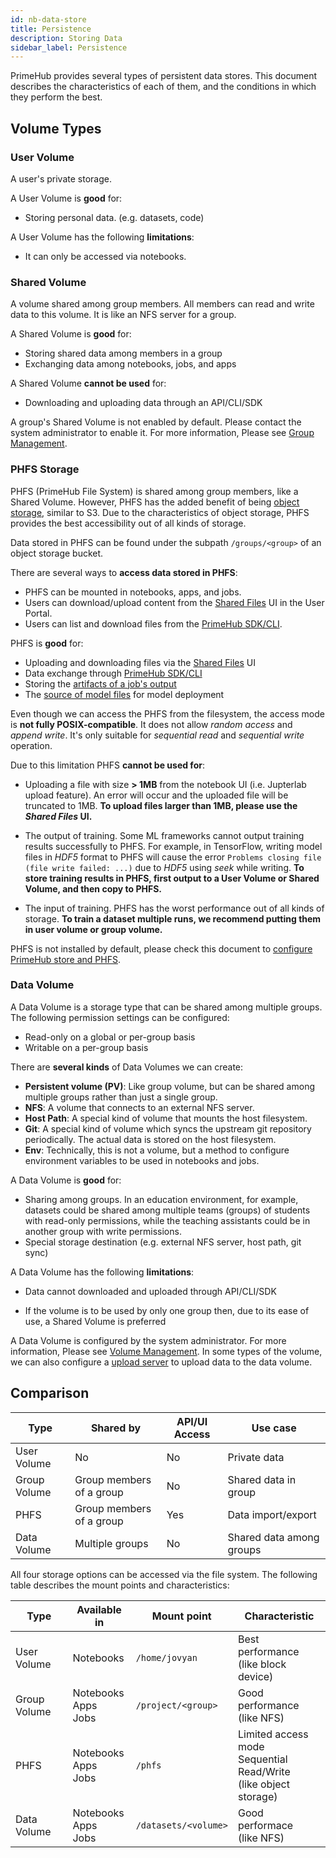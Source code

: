 ```yaml
---
id: nb-data-store
title: Persistence
description: Storing Data
sidebar_label: Persistence
---
```


PrimeHub provides several types of persistent data stores. This document describes the characteristics of each of them, and the conditions in which they perform the best.

## Volume Types
### User Volume

A user's private storage.

A User Volume is **good** for:

- Storing personal data. (e.g. datasets, code)

A User Volume has the following **limitations**:

- It can only be accessed via notebooks.

### Shared Volume

A volume shared among group members. All members can read and write data to this volume. It is like an NFS server for a group.

A Shared Volume is **good** for:

- Storing shared data among members in a group
- Exchanging data among notebooks, jobs, and apps

A Shared Volume **cannot be used** for:

- Downloading and uploading data through an API/CLI/SDK

A group's Shared Volume is not enabled by default. Please contact the system administrator to enable it. For more information, Please see [Group Management](../guide_manual/admin-group#shared-volume). 

### PHFS Storage

PHFS (PrimeHub File System) is shared among group members, like a Shared Volume. However, PHFS has the added benefit of being [object storage](https://en.wikipedia.org/wiki/Object_storage), similar to S3. Due to the characteristics of object storage, PHFS provides the best accessibility out of all kinds of storage.

Data stored in PHFS can be found under the subpath `/groups/<group>` of an object storage bucket.

There are several ways to **access data stored in PHFS**:

- PHFS can be mounted in notebooks, apps, and jobs.
- Users can download/upload content from the [Shared Files](../shared-files) UI in the User Portal.
- Users can list and download files from the [PrimeHub SDK/CLI](https://github.com/infuseai/primehub-python-sdk).


PHFS is **good** for:

- Uploading and downloading files via the [Shared Files](../shared-files) UI
- Data exchange through [PrimeHub SDK/CLI](https://github.com/infuseai/primehub-python-sdk)
- Storing the [artifacts of a job's output](../job-artifact-feature)
- The [source of model files](http://localhost:3000/docs/next/model-deployment-model-uri) for model deployment


Even though we can access the PHFS from the filesystem, the access mode is **not fully POSIX-compatible**. It does not allow *random access* and *append write*. It's only suitable for *sequential read* and *sequential write* operation.

Due to this limitation PHFS **cannot be used for**:

- Uploading a file with size **> 1MB** from the notebook UI (i.e. Jupterlab upload feature). An error will occur and the uploaded file will be truncated to 1MB. **To upload files larger than 1MB, please use the *Shared Files* UI.**

- The output of training. Some ML frameworks cannot output training results successfully to PHFS. For example, in TensorFlow, writing model files in *HDF5* format to PHFS will cause the error `Problems closing file (file write failed: ...)` due to *HDF5* using *seek* while writing. **To store training results in PHFS, first output to a User Volume or Shared Volume, and then copy to PHFS.**

- The input of training. PHFS has the worst performance out of all kinds of storage. **To train a dataset multiple runs, we recommend putting them in user volume or group volume.**

PHFS is not installed by default, please check this document to [configure PrimeHub store and PHFS](../getting_started/configure-primehub-store).

### Data Volume

A Data Volume is a storage type that can be shared among multiple groups. The following permission settings can be configured:

- Read-only on a global or per-group basis
- Writable on a per-group basis

There are **several kinds** of Data Volumes we can create:

- **Persistent volume (PV)**: Like group volume, but can be shared among multiple groups rather than just a single group.
- **NFS**: A volume that connects to an external NFS server.
- **Host Path**: A special kind of volume that mounts the host filesystem.
- **Git**: A special kind of volume which syncs the upstream git repository periodically. The actual data is stored on the host filesystem.
- **Env**: Technically, this is not a volume, but a method to configure environment variables to be used in notebooks and jobs.

A Data Volume is **good** for:

- Sharing among groups. In an education environment, for example, datasets could be shared among multiple teams (groups) of students with read-only permissions, while the teaching assistants could be in another group with write permissions.
- Special storage destination (e.g. external NFS server, host path, git sync)

A Data Volume has the following **limitations**: 

- Data cannot downloaded and uploaded through API/CLI/SDK

- If the volume is to be used by only one group then, due to its ease of use, a Shared Volume is preferred

A Data Volume is configured by the system administrator. For more information, Please see [Volume Management](../guide_manual/admin-volume). In some types of the volume, we can also configure a [upload server](../guide_manual/admin-uploader) to upload data to the data volume.

## Comparison

|Type|Shared by| API/UI Access | Use case
|-|-|-|-|
| User Volume | No | No | Private data
| Group Volume | Group members of a group | No | Shared data in group
| PHFS | Group members of a group | Yes | Data import/export
| Data Volume | Multiple groups | No | Shared data among groups

All four storage options can be accessed via the file system. The following table describes the mount points and characteristics:

|Type| Available in | Mount point | Characteristic
|-|-|-|-|
| User Volume | Notebooks | `/home/jovyan` | Best performance<br>(like block device)
| Group Volume | Notebooks<br>Apps<br>Jobs | `/project/<group>` | Good performance <br>(like NFS)
| PHFS | Notebooks<br>Apps<br>Jobs | `/phfs` | Limited access mode<br> Sequential Read/Write <br>(like object storage)
| Data Volume | Notebooks<br>Apps<br>Jobs | `/datasets/<volume>` | Good performace <br>(like NFS)
